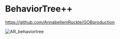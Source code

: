 # BehaviorTree++
 
https://github.com/AnnabellemRuckle/GOBproduction

![AR_behaviortree](https://github.com/AnnabellemRuckle/BehaviorTree--/assets/98057338/a50534a9-d69b-4d0c-bb03-11cd113f3dd3)

